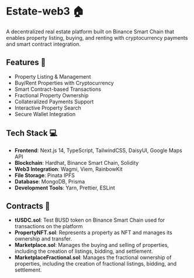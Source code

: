 # Estate-web3 🏠

A decentralized real estate platform built on Binance Smart Chain that enables property listing, buying, and renting with cryptocurrency payments and smart contract integration.

## Features 🌟

- Property Listing & Management
- Buy/Rent Properties with Cryptocurrency
- Smart Contract-based Transactions
- Fractional Property Ownership
- Collateralized Payments Support
- Interactive Property Search
- Secure Wallet Integration

## Tech Stack 💻

- **Frontend**: Next.js 14, TypeScript, TailwindCSS, DaisyUI, Google Maps API
- **Blockchain**: Hardhat, Binance Smart Chain, Solidity
- **Web3 Integration**: Wagmi, Viem, RainbowKit
- **File Storage**: Pinata IPFS
- **Database**: MongoDB, Prisma
- **Development Tools**: Yarn, Prettier, ESLint

## Contracts 📜

- **tUSDC.sol**: Test BUSD token on Binance Smart Chain used for transactions on the platform
- **PropertyNFT.sol**: Represents a property as NFT and manages its ownership and transfer.
- **Marketplace.sol**: Manages the buying and selling of properties, including the creation of listings, bidding, and settlement.
- **MarketplaceFractional.sol**: Manages the fractional ownership of properties, including the creation of fractional listings, bidding, and settlement.